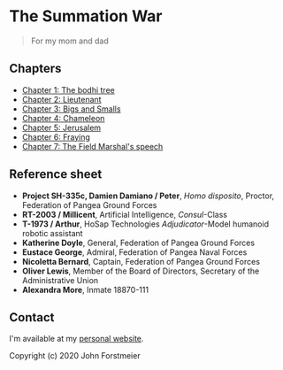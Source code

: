 # The Summation War

> For my mom and dad

## Chapters

* [Chapter 1: The bodhi tree](chapter-1-the-bodhi-tree.md)
* [Chapter 2: Lieutenant](chapter-2-lieutenant.md)
* [Chapter 3: Bigs and Smalls](chapter-3-bigs-and-smalls.md)
* [Chapter 4: Chameleon](chapter-4-chameleon.md)
* [Chapter 5: Jerusalem](chapter-5-jerusalem.md)
* [Chapter 6: Fraying](chapter-6-fraying.md)
* [Chapter 7: The Field Marshal's speech](chapter-7-the-field-marshals-speech.md)

## Reference sheet

* **Project SH-335c, Damien Damiano / Peter**, _Homo disposito_, Proctor, Federation of Pangea Ground Forces
* **RT-2003 / Millicent**, Artificial Intelligence, _Consul_-Class
* **T-1973 / Arthur**, HoSap Technologies _Adjudicator_-Model humanoid robotic assistant
* **Katherine Doyle**, General, Federation of Pangea Ground Forces
* **Eustace George**, Admiral, Federation of Pangea Naval Forces
* **Nicoletta Bernard**, Captain, Federation of Pangea Ground Forces
* **Oliver Lewis**, Member of the Board of Directors, Secretary of the Administrative Union
* **Alexandra More**, Inmate 18870-111

## Contact

I'm available at my [personal website](https://forstmeier.github.io/).

Copyright \(c\) 2020 John Forstmeier

